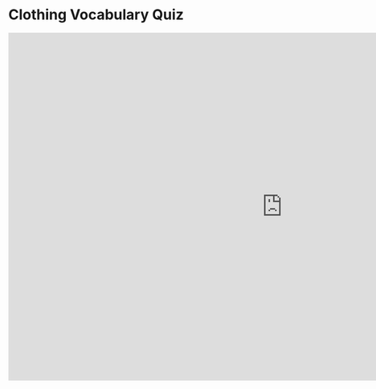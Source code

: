 <h1>Clothing Vocabulary Quiz</h1>
<iframe src="https://h5p.org/h5p/embed/675470" width="1090" height="694" frameborder="0" allowfullscreen="allowfullscreen">
</iframe><script src="https://h5p.org/sites/all/modules/h5p/library/js/h5p-resizer.js" charset="UTF-8"></script>

